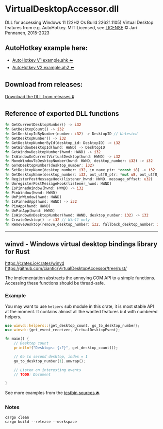 # VirtualDesktopAccessor.dll

DLL for accessing Windows 11 (22H2 Os Build 22621.1105) Virtual Desktop features from e.g. AutoHotkey. MIT Licensed, see [LICENSE](LICENSE.txt) &copy; Jari Pennanen, 2015-2023

## AutoHotkey example here:

* [AutoHotkey V1 example.ahk ⬅️](./example.ahk)
* [AutoHotkey V2 example.ah2 ⬅️](./example.ah2)

## Download from releases:

[Download the DLL from releases ⬇️](https://github.com/Ciantic/VirtualDesktopAccessor/releases/)

## Reference of exported DLL functions

```rust
fn GetCurrentDesktopNumber() -> i32
fn GetDesktopCount() -> i32
fn GetDesktopIdByNumber(number: i32) -> DesktopID // Untested
fn GetDesktopNumber() -> i32
fn GetDesktopNumberById(desktop_id: DesktopID) -> i32
fn GetWindowDesktopId(hwnd: HWND) -> DesktopID
fn GetWindowDesktopNumber(hwnd: HWND) -> i32
fn IsWindowOnCurrentVirtualDesktop(hwnd: HWND) -> i32
fn MoveWindowToDesktopNumber(hwnd: HWND, desktop_number: i32) -> i32
fn GoToDesktopNumber(desktop_number: i32)
fn SetDesktopName(desktop_number: i32, in_name_ptr: *const i8) -> i32  // Win11 only
fn GetDesktopName(desktop_number: i32, out_utf8_ptr: *mut u8, out_utf8_len: usize) -> i32 // Win11 only
fn RegisterPostMessageHook(listener_hwnd: HWND, message_offset: u32)
fn UnregisterPostMessageHook(listener_hwnd: HWND)
fn IsPinnedWindow(hwnd: HWND) -> i32
fn PinWindow(hwnd: HWND)
fn UnPinWindow(hwnd: HWND)
fn IsPinnedApp(hwnd: HWND) -> i32
fn PinApp(hwnd: HWND)
fn UnPinApp(hwnd: HWND)
fn IsWindowOnDesktopNumber(hwnd: HWND, desktop_number: i32) -> i32
fn CreateDesktop() -> i32 // Win11 only
fn RemoveDesktop(remove_desktop_number: i32, fallback_desktop_number: i32) -> i32 // Win11 only
```

---- 


## winvd - Windows virtual desktop bindings library for Rust

https://crates.io/crates/winvd
https://github.com/ciantic/VirtualDesktopAccessor/tree/rust/

The implementation abstracts the annoying COM API to a simple functions.
Accessing these functions should be thread-safe.

### Example

You may want to use `helpers` sub module in this crate, it is most stable API at
the moment. It contains almost all the wanted features but with numbered
helpers.

```rust
use winvd::helpers::{get_desktop_count, go_to_desktop_number};
use winvd::{get_event_receiver, VirtualDesktopEvent};

fn main() {
    // Desktop count
    println!("Desktops: {:?}", get_desktop_count());

    // Go to second desktop, index = 1
    go_to_desktop_number(1).unwrap();

    // Listen on interesting events
    // TODO: Document

}
```

See more examples from the [testbin sources 🢅](https://github.com/Ciantic/VirtualDesktopAccessor/blob/rust/testbin/src/main.rs).

### Notes

```
cargo clean
cargo build --release --workspace
```